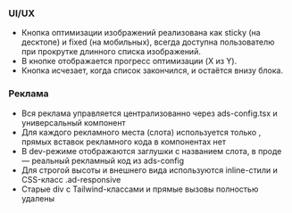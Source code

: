 ### UI/UX
- Кнопка оптимизации изображений реализована как sticky (на десктопе) и fixed (на мобильных), всегда доступна пользователю при прокрутке длинного списка изображений.
- В кнопке отображается прогресс оптимизации (X из Y).
- Кнопка исчезает, когда список закончился, и остаётся внизу блока. 

### Реклама
- Вся реклама управляется централизованно через ads-config.tsx и универсальный компонент <AdSlot slot="..." />
- Для каждого рекламного места (слота) используется только <AdSlot slot="..." />, прямых вставок рекламного кода в компонентах нет
- В dev-режиме отображаются заглушки с названием слота, в проде — реальный рекламный код из ads-config
- Для строгой высоты и внешнего вида используются inline-стили и CSS-класс .ad-responsive
- Старые div с Tailwind-классами и прямые вызовы <YandexAds blockId="..." /> полностью удалены 